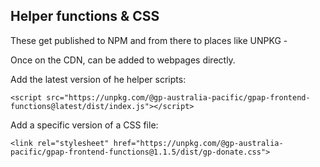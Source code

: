 ## Helper functions & CSS

These get published to NPM and from there to places like UNPKG -

Once on the CDN, can be added to webpages directly.

Add the latest version of he helper scripts:

```
<script src="https://unpkg.com/@gp-australia-pacific/gpap-frontend-functions@latest/dist/index.js"></script>
```

Add a specific version of a CSS file:

```
<link rel="stylesheet" href="https://unpkg.com/@gp-australia-pacific/gpap-frontend-functions@1.1.5/dist/gp-donate.css">
```
